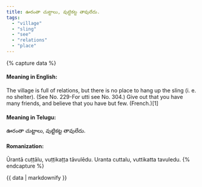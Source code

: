 ```yaml
---
title: ఊరంతా చుట్టాలు, వుట్టికట్ట తావులేదు.
tags:
  - "village"
  - "sling"
  - "see"
  - "relations"
  - "place"
---
```


{% capture data %}
#### Meaning in English:
The village is full of relations, but there is no place to hang up the sling (i. e. no shelter).
(See No. 229-For utti see No. 304.)
Give out that you have many friends, and believe that you have but few. (French.)[1]

#### Meaning in Telugu:
ఊరంతా చుట్టాలు, వుట్టికట్ట తావులేదు.

#### Romanization:
Ūrantā cuṭṭālu, vuṭṭikaṭṭa tāvulēdu.
Uranta cuttalu, vuttikatta tavuledu.
{% endcapture %}

{{ data | markdownify }}

